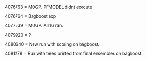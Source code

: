 4076763 = MOGP. PFMODEL didnt execute

4076764 = Bagboost exp

4077539 = MOGP. All 16 ran. 

4079920 = ?

4080640 = New run with scoring on bagboost. 

4081278 = Run with trees printed from final ensembles on bagboost. 
